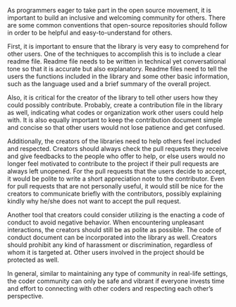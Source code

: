 As programmers eager to take part in the open source movement, it is important to build an inclusive and welcoming community for others. There are some common conventions that open-source repositories should follow in order to be helpful and easy-to-understand for others. 

First, it is important to ensure that the library is very easy to comprehend for other users. One of the techniques to accomplish this is to include a clear readme file. Readme file needs to be written in technical yet conversational tone so that it is accurate but also explanatory. Readme files need to tell the users the functions included in the library and some other basic information, such as the language used and a brief summary of the overall project.

Also, it is critical for the creator of the library to tell other users how they could possibly contribute. Probably, create a contribution file in the library as well, indicating what codes or organization work other users could help with. It is also equally important to keep the contribution document simple and concise so that other users would not lose patience and get confused. 

Additionally, the creators of the libraries need to help others feel included and respected. Creators should always check the pull requests they receive and give feedbacks to the people who offer to help, or else users would no longer feel motivated to contribute to the project if their pull requests are always left unopened. For the pull requests that the users decide to accept, it would be polite to write a short appreciation note to the contributor. Even for pull requests that are not personally useful, it would still be nice for the creators to communicate briefly with the contributors, possibly explaining kindly why he/she does not want to accept the pull request. 

Another tool that creators could consider utilizing is the enacting a code of conduct to avoid negative behavior. When encountering unpleasant interactions, the creators should still be as polite as possible. The code of conduct document can be incorporated into the library as well. Creators should prohibit any kind of harassment or discrimination, regardless of whom it is targeted at. Other users involved in the project should be protected as well. 

In general, similar to maintaining any type of community in real-life settings, the coder community can only be safe and vibrant if everyone invests time and effort to connecting with other coders and respecting each other’s perspective. 



